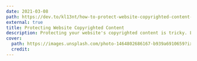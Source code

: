 ```yaml
---
date: 2021-03-08
path: https://dev.to/kl13nt/how-to-protect-website-copyrighted-content-pck
external: true
title: Protecting Website Copyrighted Content
description: Protecting your website's copyrighted content is tricky. Let's see how it's done! 👀
cover:
  path: https://images.unsplash.com/photo-1464802686167-b939a6910659?ixlib=rb-4.0.3&ixid=MnwxMjA3fDB8MHxwaG90by1wYWdlfHx8fGVufDB8fHx8&auto=format&fit=crop
  credit:
---
```

